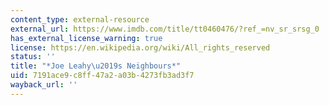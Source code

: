 ```yaml
---
content_type: external-resource
external_url: https://www.imdb.com/title/tt0460476/?ref_=nv_sr_srsg_0
has_external_license_warning: true
license: https://en.wikipedia.org/wiki/All_rights_reserved
status: ''
title: "*Joe Leahy\u2019s Neighbours*"
uid: 7191ace9-c8ff-47a2-a03b-4273fb3ad3f7
wayback_url: ''
---
```

